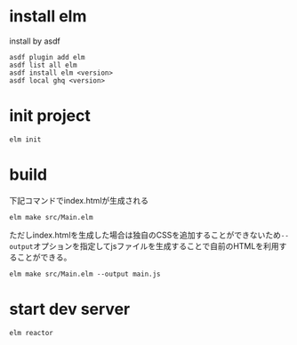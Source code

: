 # install elm

install by asdf

```
asdf plugin add elm
asdf list all elm
asdf install elm <version>
asdf local ghq <version>
```

# init project

```
elm init
```

# build

下記コマンドでindex.htmlが生成される

```
elm make src/Main.elm
```

ただしindex.htmlを生成した場合は独自のCSSを追加することができないため`--output`オプションを指定してjsファイルを生成することで自前のHTMLを利用することができる。

```
elm make src/Main.elm --output main.js
```

# start dev server

```
elm reactor
```
